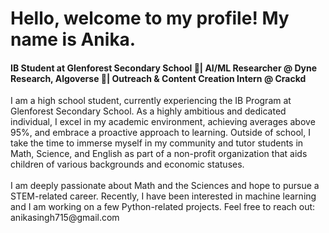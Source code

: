 <h1> Hello, welcome to my profile! My name is Anika. </h1>
<h4> IB Student at Glenforest Secondary School 🏫| AI/ML Researcher @ Dyne Research, Algoverse 📄| Outreach & Content Creation Intern @ Crackd </h4>
<body>
  I am a high school student, currently experiencing the IB Program at Glenforest Secondary School. As a highly ambitious and dedicated individual, I excel in my academic environment, achieving averages above 95%, and embrace a proactive approach to learning. Outside of school, I take the time to immerse myself in my community and tutor students in Math, Science, and English as part of a non-profit organization that aids children of various backgrounds and economic statuses.
  <br></br>
  I am deeply passionate about Math and the Sciences and hope to pursue a STEM-related career. Recently, I have been interested in machine learning and I am working on a few Python-related projects. Feel free to reach out: anikasingh715@gmail.com
</body>

